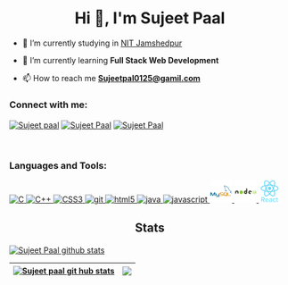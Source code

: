 <h1 align="center">Hi 👋, I'm Sujeet Paal</h1>
<!-- <h3 align="center">A passionate web developer from India</h3> -->

- 🔭 I’m currently studying in [NIT Jamshedpur](https://www.nitjsr.ac.in/)

- 🌱 I’m currently learning **Full Stack Web Development**

- 📫 How to reach me **Sujeetpal0125@gamil.com**

<h3 align="left">Connect with me:</h3>
<p align="left">
<a href="https://www.instagram.com/the_silent_night_lion/?next=%2F" target="blank"><img align="center" src="https://img.freepik.com/free-vector/instagram-icon_1057-2227.jpg?w=740&t=st=1686722104~exp=1686722704~hmac=f8cd5272a703d65819d6d4498f7c180042265ac1ec0016a8bc0c95acb672a68c" alt="Sujeet paal" height="30" width="40" /></a>
<a href="https://www.linkedin.com/in/sujeet-kumar-pal-979b9b222/" target="blank"><img align="center" src="https://upload.wikimedia.org/wikipedia/commons/c/ca/LinkedIn_logo_initials.png" alt="Sujeet Paal" height="30" width="40" /></a>
<a href="https://leetcode.com/Arya_2000_Pal/" target="blank"><img align="center" src="https://www.google.com/url?sa=i&url=https%3A%2F%2Ficonscout.com%2Ficon%2Fleetcode-3521542&psig=AOvVaw1ZdJCr3nj5fs7eiwWDbxjw&ust=1686810364307000&source=images&cd=vfe&ved=0CBEQjRxqFwoTCNi8_bqQwv8CFQAAAAAdAAAAABAE" alt="Sujeet Paal" height="30" width="40" /></a>

</p>

<br>

<h3 align="left">Languages and Tools:</h3>
<p align="left"> <a href="https://www.cprogramming.com/" target="_blank" rel="noreferrer"> <img src="https://www.google.com/url?sa=i&url=https%3A%2F%2Fcommons.wikimedia.org%2Fwiki%2FFile%3AC_Programming_Language.svg&psig=AOvVaw1_L9GNt0i-APLAXK85tCI5&ust=1686810466724000&source=images&cd=vfe&ved=0CBEQjRxqFwoTCOjA6OWQwv8CFQAAAAAdAAAAABAE" alt="C" width="40" height="40"/> </a> <a href="https://www.javatpoint.com/cpp-tutorial" target="_blank" rel="noreferrer"> <img src="https://www.google.com/url?sa=i&url=https%3A%2F%2Fwww.nicepng.com%2Fourpic%2Fu2y3w7a9i1o0r5r5_c-logo-c-programming-language-logo%2F&psig=AOvVaw1_L9GNt0i-APLAXK85tCI5&ust=1686810466724000&source=images&cd=vfe&ved=0CBEQjRxqFwoTCOjA6OWQwv8CFQAAAAAdAAAAABAI" alt="C++" width="40" height="40"/> </a> <a href="https://www.w3schools.com/css/" target="_blank" rel="noreferrer"> <img src="https://www.google.com/url?sa=i&url=https%3A%2F%2Fwww.freepik.com%2Ffree-photos-vectors%2Fcss-logo&psig=AOvVaw0VHmPLCc56gxeG_Ag4qZcD&ust=1686810589273000&source=images&cd=vfe&ved=0CBEQjRxqFwoTCNDi1aCRwv8CFQAAAAAdAAAAABAE" alt="CSS3" width="40" height="40"/> </a> <a href="https://git-scm.com/" target="_blank" rel="noreferrer"> <img src="https://www.google.com/url?sa=i&url=https%3A%2F%2Fnukeviet.edu.vn%2FChia-se-kien-thuc-web%2FGit-la-gi-Tai-sao-su-dung-Git-16.html&psig=AOvVaw0h1-0YRgWiY8R0cXTJcGTg&ust=1686810661260000&source=images&cd=vfe&ved=0CBEQjRxqFwoTCIDLwsORwv8CFQAAAAAdAAAAABAJ" alt="git" width="40" height="40"/> </a> <a href="https://www.w3.org/html/" target="_blank" rel="noreferrer"> <img src="https://www.google.com/url?sa=i&url=https%3A%2F%2Fcommons.wikimedia.org%2Fwiki%2FFile%3AHTML5_logo_and_wordmark.svg&psig=AOvVaw1hAhfsDACFSdWf7-yWgO3t&ust=1686810709726000&source=images&cd=vfe&ved=0CBEQjRxqFwoTCMjJxtuRwv8CFQAAAAAdAAAAABAE" alt="html5" width="40" height="40"/> </a> <a href="https://www.java.com" target="_blank" rel="noreferrer"> <img src="https://logowik.com/content/uploads/images/731_java.jpg" alt="java" width="40" height="40"/> </a> <a href="https://developer.mozilla.org/en-US/docs/Web/JavaScript" target="_blank" rel="noreferrer"> <img src="https://www.freepnglogos.com/uploads/javascript-png/javascript-logo-transparent-logo-javascript-images-3.png" alt="javascript" width="40" height="40"/>  <a href="https://www.mysql.com/" target="_blank" rel="noreferrer"> <img src="https://raw.githubusercontent.com/devicons/devicon/master/icons/mysql/mysql-original-wordmark.svg" alt="mysql" width="40" height="40"/> </a> <a href="https://nodejs.org" target="_blank" rel="noreferrer"> <img src="https://raw.githubusercontent.com/devicons/devicon/master/icons/nodejs/nodejs-original-wordmark.svg" alt="nodejs" width="40" height="40"/> </a> <a href="https://reactjs.org/" target="_blank" rel="noreferrer"> <img src="https://raw.githubusercontent.com/devicons/devicon/master/icons/react/react-original-wordmark.svg" alt="react" width="40" height="40"/> </a> </p>


<!-- --------------------------------------------------------------------------------------------------------------------------------------- -->


<h2 align="center">Stats</h2>

<a href="https://github.com/Sujeetpaal21"><img align="center" src="https://streak-stats.demolab.com/?user=Sujeetpaal21&theme=highcontrast" alt="Sujeet Paal github stats" /></a>

| <a href="https://github.com/Sujeetpaal21"><img align="center" src="https://github-readme-stats.vercel.app/api?username=Sujeetpaal21&count_private=true&theme=vision-friendly-dark&show_icons=true" alt="Sujeet paal git hub stats" /></a> | <a href="https://github.com/Sujeetpaal21"><img align="center" src="https://github-readme-stats.vercel.app/api/top-langs/?username=Sujeetpaal21&layout=compact&theme=vision-friendly-dark" /></a> |
| ------------- | ------------- |

